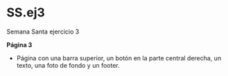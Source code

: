 # SS.ej3
Semana Santa ejercicio 3

**Página 3**

- Página con una barra superior, un botón en la parte central derecha,  un texto,  una foto de fondo y un footer.